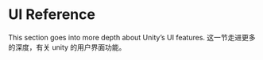 # UI Reference

This section goes into more depth about Unity’s UI features.
这一节走进更多的深度，有关 unity 的用户界面功能。 
